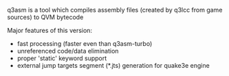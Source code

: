 q3asm is a tool which compiles assembly files (created by q3lcc from game sources) to QVM bytecode

Major features of this version:

* fast processing (faster even than q3asm-turbo)
* unreferenced code/data elimination
* proper 'static' keyword support
* external jump targets segment (*.jts) generation for quake3e engine
